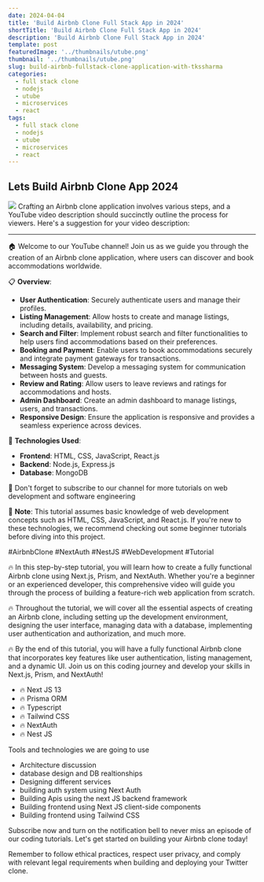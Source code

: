 ```yaml
---
date: 2024-04-04
title: 'Build Airbnb Clone Full Stack App in 2024'
shortTitle: 'Build Airbnb Clone Full Stack App in 2024'
description: 'Build Airbnb Clone Full Stack App in 2024'
template: post
featuredImage: '../thumbnails/utube.png'
thumbnail: '../thumbnails/utube.png'
slug: build-airbnb-fullstack-clone-application-with-tkssharma
categories:
  - full stack clone
  - nodejs
  - utube
  - microservices
  - react
tags:
  - full stack clone
  - nodejs
  - utube
  - microservices
  - react
---
```



## Lets Build Airbnb Clone App 2024

![](https://i.ytimg.com/vi/vaKMFLzIjiQ/maxresdefault.jpg)
Crafting an Airbnb clone application involves various steps, and a YouTube video description should succinctly outline the process for viewers. Here's a suggestion for your video description:

---

🏠 Welcome to our YouTube channel! Join us as we guide you through the creation of an Airbnb clone application, where users can discover and book accommodations worldwide.

📋 **Overview**:
- **User Authentication**: Securely authenticate users and manage their profiles.
- **Listing Management**: Allow hosts to create and manage listings, including details, availability, and pricing.
- **Search and Filter**: Implement robust search and filter functionalities to help users find accommodations based on their preferences.
- **Booking and Payment**: Enable users to book accommodations securely and integrate payment gateways for transactions.
- **Messaging System**: Develop a messaging system for communication between hosts and guests.
- **Review and Rating**: Allow users to leave reviews and ratings for accommodations and hosts.
- **Admin Dashboard**: Create an admin dashboard to manage listings, users, and transactions.
- **Responsive Design**: Ensure the application is responsive and provides a seamless experience across devices.

🔧 **Technologies Used**:
- **Frontend**: HTML, CSS, JavaScript, React.js
- **Backend**: Node.js, Express.js
- **Database**: MongoDB

🎥 Don't forget to subscribe to our channel for more tutorials on web development and software engineering

📌 **Note**: This tutorial assumes basic knowledge of web development concepts such as HTML, CSS, JavaScript, and React.js. If you're new to these technologies, we recommend checking out some beginner tutorials before diving into this project.

#AirbnbClone #NextAuth #NestJS #WebDevelopment #Tutorial

🔥 In this step-by-step tutorial, you will learn how to create a fully functional Airbnb clone using Next.js, Prism, and NextAuth. Whether you're a beginner or an experienced developer, this comprehensive video will guide you through the process of building a feature-rich web application from scratch.

🔥 Throughout the tutorial, we will cover all the essential aspects of creating an Airbnb clone, including setting up the development environment, designing the user interface, managing data with a database, implementing user authentication and authorization, and much more.

🔥 By the end of this tutorial, you will have a fully functional Airbnb clone that incorporates key features like user authentication, listing management, and a dynamic UI. Join us on this coding journey and develop your skills in Next.js, Prism, and NextAuth!

- 🔥 Next JS 13
- 🔥 Prisma ORM
- 🔥 Typescript
- 🔥 Tailwind CSS
- 🔥 NextAuth 
- 🔥 Nest JS 

Tools and technologies we are going to use 

- Architecture discussion 
- database design and DB realtionships
- Designing different services
- building auth system using Next Auth 
- Building Apis using the next JS backend framework 
- Building frontend using Next JS client-side components 
- Building frontend using Tailwind CSS

Subscribe now and turn on the notification bell to never miss an episode of our coding tutorials. Let's get started on building your Airbnb clone today!

Remember to follow ethical practices, respect user privacy, and comply with relevant legal requirements when building and deploying your Twitter clone.
